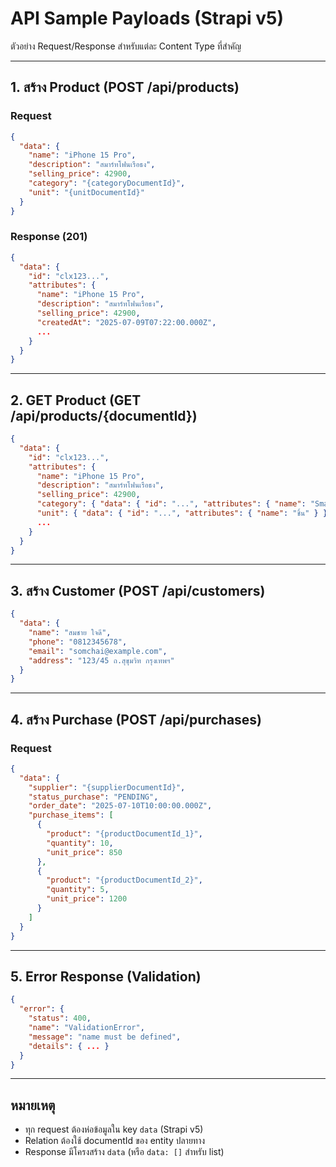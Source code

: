 # API Sample Payloads (Strapi v5)

ตัวอย่าง Request/Response สำหรับแต่ละ Content Type ที่สำคัญ

---

## 1. สร้าง Product (POST /api/products)
### Request
```json
{
  "data": {
    "name": "iPhone 15 Pro",
    "description": "สมาร์ทโฟนเรือธง",
    "selling_price": 42900,
    "category": "{categoryDocumentId}",
    "unit": "{unitDocumentId}"
  }
}
```
### Response (201)
```json
{
  "data": {
    "id": "clx123...",
    "attributes": {
      "name": "iPhone 15 Pro",
      "description": "สมาร์ทโฟนเรือธง",
      "selling_price": 42900,
      "createdAt": "2025-07-09T07:22:00.000Z",
      ...
    }
  }
}
```

---
## 2. GET Product (GET /api/products/{documentId})
```json
{
  "data": {
    "id": "clx123...",
    "attributes": {
      "name": "iPhone 15 Pro",
      "description": "สมาร์ทโฟนเรือธง",
      "selling_price": 42900,
      "category": { "data": { "id": "...", "attributes": { "name": "Smartphone" } } },
      "unit": { "data": { "id": "...", "attributes": { "name": "ชิ้น" } } },
      ...
    }
  }
}
```

---
## 3. สร้าง Customer (POST /api/customers)
```json
{
  "data": {
    "name": "สมชาย ใจดี",
    "phone": "0812345678",
    "email": "somchai@example.com",
    "address": "123/45 ถ.สุขุมวิท กรุงเทพฯ"
  }
}
```

---
## 4. สร้าง Purchase (POST /api/purchases)
### Request
```json
{
  "data": {
    "supplier": "{supplierDocumentId}",
    "status_purchase": "PENDING",
    "order_date": "2025-07-10T10:00:00.000Z",
    "purchase_items": [
      {
        "product": "{productDocumentId_1}",
        "quantity": 10,
        "unit_price": 850
      },
      {
        "product": "{productDocumentId_2}",
        "quantity": 5,
        "unit_price": 1200
      }
    ]
  }
}
```

---
## 5. Error Response (Validation)
```json
{
  "error": {
    "status": 400,
    "name": "ValidationError",
    "message": "name must be defined",
    "details": { ... }
  }
}
```

---
## หมายเหตุ
- ทุก request ต้องห่อข้อมูลใน key `data` (Strapi v5)
- Relation ต้องใช้ documentId ของ entity ปลายทาง
- Response มีโครงสร้าง `data` (หรือ `data: []` สำหรับ list)
